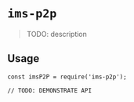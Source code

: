 # `ims-p2p`

> TODO: description

## Usage

```
const imsP2P = require('ims-p2p');

// TODO: DEMONSTRATE API
```
